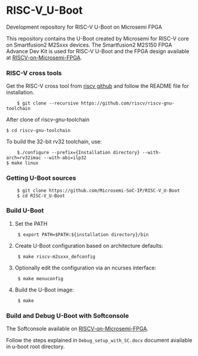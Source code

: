 # RISC-V_U-Boot
Development repository for RISC-V U-Boot on Microsemi FPGA

This repository contains the U-Boot created by Microsemi for RISC-V core on Smartfusion2 M2Sxxx devices. The Smartfusion2 M2S150 FPGA Advance Dev Kit is used for RISC-V U-Boot and the FPGA design available at [RISCV-on-Microsemi-FPGA](https://github.com/RISCV-on-Microsemi-FPGA/M2S150-Advanced-Dev-Kit). 

### RISC-V cross tools

Get the RISC-V cross tool from [riscv github](https://github.com/riscv/riscv-gnu-toolchain) and follow the README file for installation.

        $ git clone --recursive https://github.com/riscv/riscv-gnu-toolchain

After clone of riscv-gnu-toolchain

	$ cd riscv-gnu-toolchain

To build the 32-bit rv32 toolchain, use:

        $./configure --prefix={Installation directory} --with-arch=rv32imac --with-abi=ilp32
	$ make linux

### Getting U-Boot sources

        $ git clone https://github.com/Microsemi-SoC-IP/RISC-V_U-Boot
        $ cd RISC-V_U-Boot
    
### Build U-Boot

1. Set the PATH

        $ export PATH=$PATH:${installation directory}/bin
        
1. Create U-Boot configuration based on architecture defaults:

        $ make riscv-m2sxxx_defconfig

1. Optionally edit the configuration via an ncurses interface:

        $ make menuconfig

1. Build the U-Boot image:

        $ make

### Build and Debug U-Boot with Softconsole

The Softconsole available on [RISCV-on-Microsemi-FPGA](https://github.com/RISCV-on-Microsemi-FPGA/SoftConsole).

Follow the steps explained in `Debug_setup_with_SC.docx` document available in u-boot root directory.
